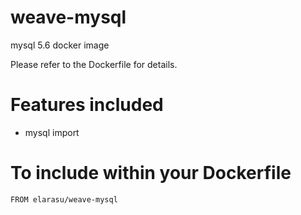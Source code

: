 # weave-mysql
mysql 5.6 docker image

Please refer to the Dockerfile for details.

# Features included
 * mysql import

# To include within your Dockerfile

    FROM elarasu/weave-mysql
